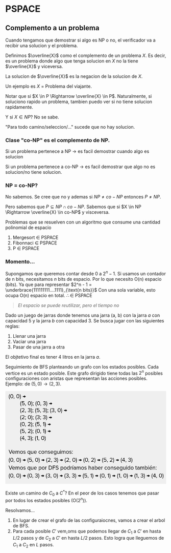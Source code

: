# PSPACE

## Complemento a un problema

Cuando tengamos que demostrar si algo es NP o no, el verificador va a recibir una solucion y el problema.

Definimos $\overline{X}$ como el complemento de un problema $X$. Es decir, es un problema donde algo que tenga solucion
en $X$ no la tiene $\overline{X}$ y viceversa.

La solucion de $\overline{X}$ es la negacion de la solucion de $X$.

Un ejemplo es $X$ = Problema del viajante.

Notar que si $X \in P \Rightarrow \overline{X} \in P$. Naturalmente, si soluciono rapido un problema, tambien puedo ver
si no tiene solucion rapidamente.

Y si $X \in NP$? No se sabe.

"Para todo camino/seleccion/..." sucede que no hay solucion.

### Clase "co-NP" es el complemento de NP.

Si un problema pertenece a NP $\rightarrow$ es facil demostrar cuando algo es solucion

Si un problema pertenece a co-NP $\rightarrow$ es facil demostrar que algo no es solucion/no tiene solucion.

### NP = co-NP?

No sabemos. Se cree que no y ademas si $NP \neq co-NP$ entonces $P \neq NP$.

Pero sabemos que $P \subseteq NP \cap co-NP$. Sabemos que si $X \in NP \Rightarrow \overline{X} \in co-NP$ y visceversa.



Problemas que se resuelven con un algoritmo que consume una cantidad polinomial de espacio

1. Mergesort $\in$ PSPACE
2. Fibonnaci $\in$ PSPACE
3. P $\in$ PSPACE

### Momento...

Supongamos que queremos contar desde 0 a $2^n - 1$. Si usamos un contador de n bits, necesitamos $n$ bits de espacio.
Por lo que necesito O(n) espacio (bits). Ya que para
representar $2^n - 1 = \underbrace{111111111....1111}_{\text{n bits}}$
Con una sola variable, esto ocupa O(n) espacio en total. $\therefore \in$ PSPACE

> _El espacio se puede reutilizar, pero el tiempo no_

Dado un juego de jarras donde tenemos una jarra (a, b) con la jarra $a$ con capacidad 5 y la jarra $b$ con capacidad 3.
Se busca jugar con las siguientes reglas:

1. Llenar una jarra
2. Vaciar una jarra
3. Pasar de una jarra a otra

El objtetivo final es tener 4 litros en la jarra $a$.

Seguimiento de BFS planteando un grafo con los estados posibles. Cada vertice es un estado posible.
Este grafo dirigido tiene todas las $2^n$ posibles configuraciones con aristas que representan las acciones posibles.
Ejemplo: de $(5, 0) \rightarrow (2, 3)$.

![img_11.png](img_11.png)

Existe un camino de $C_0$ a $C^*$?
En el peor de los casos tenemos que pasar por todos los estados posibles (O($2^n$)).

Resolvamos...

1. En lugar de crear el grafo de las configuraiocnes, vamos a crear el arbol de BFS.
2. Para cada posible $C'$ vem,oms que podemos llegar de $C_1$ a $C'$ en hasta $L/2$ pasos y de $C_2$ a $C'$ en
   hasta $L/2$ pasos. Esto logra que lleguemos de $C_1$ a $C_2$ en $L$ pasos.

